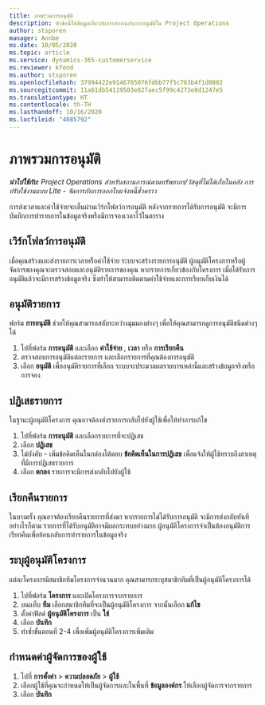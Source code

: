 ```yaml
---
title: ภาพรวมการอนุมัติ
description: หัวข้อนี้ให้ข้อมูลเกี่ยวกับการทำงานกับการอนุมัติใน Project Operations
author: stsporen
manager: Annbe
ms.date: 10/05/2020
ms.topic: article
ms.service: dynamics-365-customerservice
ms.reviewer: kfend
ms.author: stsporen
ms.openlocfilehash: 37994422e9146765076fdbb77f5c763b4f1d0802
ms.sourcegitcommit: 11a61db54119503e82faec5f99c4273e8d1247e5
ms.translationtype: HT
ms.contentlocale: th-TH
ms.lasthandoff: 10/16/2020
ms.locfileid: "4085792"
---
```

# <a name="approvals-overview"></a>ภาพรวมการอนุมัติ

_**นำไปใช้กับ:** Project Operations สำหรับสถานการณ์ตามทรัพยากร/วัสดุที่ไม่ได้เก็บในคลัง การปรับใช้งานแบบ Lite - จัดการกับการออกใบแจ้งหนี้ชั่วคราว_

การส่งเวลาและค่าใช้จ่ายจะเลื่นผ่านเวิร์กโฟลว์การอนุมัติ หลังจากรายการได้รับการอนุมัติ จะมีการบันทึกการทำรายการในข้อมูลจริงหรือมีการจองเวลาไว้ในตาราง

## <a name="approvals-workflow"></a>เวิร์กโฟลว์การอนุมัติ
เมื่อคุณสร้างและส่งรายการเวลาหรือค่าใช้จ่าย ระบบจะสร้างรายการอนุมัติ ผู้อนุมัติโครงการหรือผู้จัดการของคุณจะตรวจสอบและอนุมัติรายการของคุณ หากรายการเกี่ยวข้องกับโครงการ เมื่อได้รับการอนุมัติแล้วจะมีการสร้างข้อมูลจริง ซึ่งทำให้สามารถติดตามค่าใช้จ่ายและการเรียกเก็บเงินได้ 

## <a name="approve-an-entry"></a>อนุมัติรายการ
ฟอร์ม **การอนุมัติ** ช่วยให้คุณสามารถสลับระหว่างมุมมองต่างๆ เพื่อให้คุณสามารถดูการอนุมัติชนิดต่างๆ ได้
  
1. ไปที่ฟอร์ม **การอนุมัติ** และเลือก **ค่าใช้จ่าย** , **เวลา** หรือ **การเรียกคืน**
2. ตรวจสอบการอนุมัติแต่ละรายการ และเลือกรายการที่คุณต้องการอนุมัติ
3. เลือก **อนุมัติ** เพื่ออนุมัติรายการที่เลือก
ระบบจะประมวลผลรายการเหล่านี้และสร้างข้อมูลจริงหรือการจอง

## <a name="reject-an-entry"></a>ปฏิเสธรายการ
ในฐานะผู้อนุมัติโครงการ คุณอาจต้องส่งรายการกลับไปยังผู้ใช้เพื่อให้ทำการแก้ไข
  
1. ไปที่ฟอร์ม **การอนุมัติ** และเลือกรายการที่จะปฏิเสธ 
2. เลือก **ปฏิเสธ**
3. ไม่บังคับ - เพิ่มข้อคิดเห็นในกล่องโต้ตอบ **ข้อคิดเห็นในการปฏิเสธ** เพื่อแจ้งให้ผู้ใช้ทราบถึงสาเหตุที่มีการปฏิเสธรายการ
4. เลือก **ตกลง** รายการจะมีการส่งกลับไปยังผู้ใช้
  
## <a name="recall-entries"></a>เรียกคืนรายการ
ในบางครั้ง คุณอาจต้องเรียกคืนรายการที่ส่งมา หากรายการไม่ได้รับการอนุมัติ จะมีการส่งกลับทันที อย่างไรก็ตาม รายการที่ได้รับอนุมัติอาจมีผลกระทบอย่างมาก ผู้อนุมัติโครงการจำเป็นต้องอนุมัติการเรียกคืนเพื่อย้อนกลับการทำรายการในข้อมูลจริง

## <a name="specify-project-approvers"></a>ระบุผู้อนุมัติโครงการ
แต่ละโครงการมีสมาชิกทีมโครงการจำนวนมาก คุณสามารถระบุสมาชิกทีมที่เป็นผู้อนุมัติโครงการได้

1. ไปที่ฟอร์ม **โครงการ** และเปิดโครงการจากรายการ
2. บนแท็บ **ทีม** เลือกสมาชิกทีมที่จะเป็นผู้อนุมัติโครงการ จากนั้นเลือก **แก้ไข**
3. ตั้งค่าฟิลด์ **ผู้อนุมัติโครงการ** เป็น **ใช่**
4. เลือก **บันทึก**
5. ทำซ้ำขั้นตอนที่ 2-4 เพื่อเพิ่มผู้อนุมัติโครงการเพิ่มเติม

## <a name="configure-the-users-manager"></a>กำหนดค่าผู้จัดการของผู้ใช้

1. ไปที่ **การตั้งค่า** > **ความปลอดภัย** > **ผู้ใช้**
2. เลือกผู้ใช้ที่คุณจะกำหนดให้เป็นผู้จัดการและในพื้นที่ **ข้อมูลองค์กร** ให้เลือกผู้จัดการจากรายการ 
3. เลือก **บันทึก**


